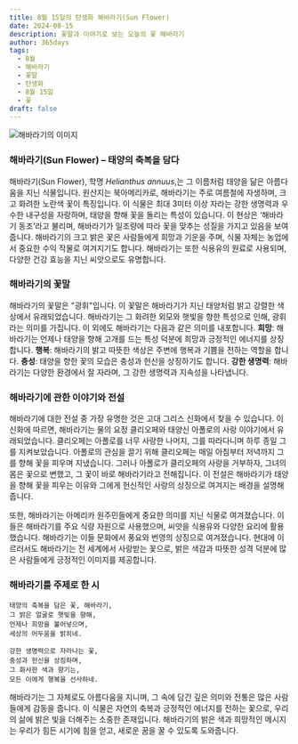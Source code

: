 ```yaml
---
title: 8월 15일의 탄생화 해바라기(Sun Flower)
date: 2024-08-15
description: 꽃말과 이야기로 보는 오늘의 꽃 해바라기
author: 365days
tags:
  - 8월
  - 해바라기
  - 꽃말
  - 탄생화
  - 8월 15일
  - 꽃
draft: false
---
```



![해바라기의 이미지](https://cdn.pixabay.com/photo/2018/08/22/13/46/sunflower-3623668_640.jpg#center)


### 해바라기(Sun Flower) – 태양의 축복을 담다

해바라기(Sun Flower), 학명 *Helianthus annuus*,는 그 이름처럼 태양을 닮은 아름다움을 지닌 식물입니다. 원산지는 북아메리카로, 해바라기는 주로 여름철에 자생하며, 크고 화려한 노란색 꽃이 특징입니다. 이 식물은 최대 3미터 이상 자라는 강한 생명력과 우수한 내구성을 자랑하며, 태양을 향해 꽃을 돌리는 특성이 있습니다. 이 현상은 ‘해바라기 동조’라고 불리며, 해바라기가 일조량에 따라 꽃을 맞추는 성질을 가지고 있음을 보여줍니다. 해바라기의 크고 밝은 꽃은 사람들에게 희망과 기운을 주며, 식물 자체는 농업에서 중요한 수익 작물로 여겨지기도 합니다. 해바라기는 또한 식용유의 원료로 사용되며, 다양한 건강 효능을 지닌 씨앗으로도 유명합니다.

### 해바라기의 꽃말

해바라기의 꽃말은 "광휘"입니다. 이 꽃말은 해바라기가 지닌 태양처럼 밝고 강렬한 색상에서 유래되었습니다. 해바라기는 그 화려한 외모와 햇빛을 향한 특성으로 인해, 광휘라는 의미를 가집니다. 이 외에도 해바라기는 다음과 같은 의미를 내포합니다. **희망**: 해바라기는 언제나 태양을 향해 고개를 드는 특성 덕분에 희망과 긍정적인 에너지를 상징합니다. **행복**: 해바라기의 밝고 따뜻한 색상은 주변에 행복과 기쁨을 전하는 역할을 합니다. **충성**: 태양을 향한 꽃의 모습은 충성과 헌신을 상징하기도 합니다. **강한 생명력**: 해바라기는 다양한 환경에서 잘 자라며, 그 강한 생명력과 지속성을 나타냅니다.

### 해바라기에 관한 이야기와 전설

해바라기에 대한 전설 중 가장 유명한 것은 고대 그리스 신화에서 찾을 수 있습니다. 이 신화에 따르면, 해바라기는 물의 요정 클리오페와 태양신 아폴로의 사랑 이야기에서 유래되었습니다. 클리오페는 아폴로를 너무 사랑한 나머지, 그를 따라다니며 하루 종일 그를 지켜보았습니다. 아폴로의 관심을 끌기 위해 클리오페는 매일 아침부터 저녁까지 그를 향해 꽃을 피우며 지냈습니다. 그러나 아폴로가 클리오페의 사랑을 거부하자, 그녀의 몸은 꽃으로 변했고, 그 꽃이 바로 해바라기라고 전해집니다. 이 전설은 해바라기가 태양을 향해 꽃을 피우는 이유와 그에게 헌신적인 사랑의 상징으로 여겨지는 배경을 설명해 줍니다.

또한, 해바라기는 아메리카 원주민들에게 중요한 의미를 지닌 식물로 여겨졌습니다. 이들은 해바라기를 주요 식량 자원으로 사용했으며, 씨앗을 식용유와 다양한 요리에 활용했습니다. 해바라기는 이들 문화에서 풍요와 번영의 상징으로 여겨졌습니다. 현대에 이르러서도 해바라기는 전 세계에서 사랑받는 꽃으로, 밝은 색감과 따뜻한 성격 덕분에 많은 사람들에게 긍정적인 이미지를 제공합니다.

### 해바라기를 주제로 한 시

	태양의 축복을 담은 꽃, 해바라기,
	그 밝은 얼굴로 햇빛을 향해,
	언제나 희망을 불어넣으며,
	세상의 어두움을 밝히네.
	
	강한 생명력으로 자라나는 꽃,
	충성과 헌신을 상징하며,
	그 화사한 색과 향기는,
	모든 이에게 행복을 선사하네.

해바라기는 그 자체로도 아름다움을 지니며, 그 속에 담긴 깊은 의미와 전통은 많은 사람들에게 감동을 줍니다. 이 식물은 자연의 축복과 긍정적인 에너지를 전하는 꽃으로, 우리의 삶에 밝은 빛을 더해주는 소중한 존재입니다. 해바라기의 밝은 색과 희망적인 메시지는 우리가 힘든 시기에 힘을 얻고, 새로운 꿈을 꿀 수 있도록 도와줍니다.

